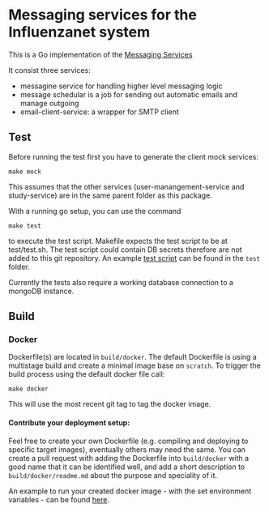 # Messaging services for the Influenzanet system

This is a Go implementation of the [Messaging Services](https://github.com/influenzanet/influenzanet/wiki/Services#user-management-service)

It consist three services:
- messagine service for handling higher level messaging logic
- message schedular is a job for sending out automatic emails and manage outgoing
- email-client-service: a wrapper for SMTP client

## Test
Before running the test first you have to generate the client mock services:
```
make mock
```
This assumes that the other services (user-manangement-service and study-service) are in the same parent folder as this package.

With a running go setup, you can use the command
```
make test
```
to execute the test script. Makefile expects the test script to be at test/test.sh. The test script could contain DB secrets therefore are not added to this git repository. An example [test script](test/example_test_srcipt.sh) can be found in the `test` folder.

Currently the tests also require a working database connection to a mongoDB instance.

## Build
### Docker
Dockerfile(s) are located in `build/docker`. The default Dockerfile is using a multistage build and create a minimal image base on `scratch`.
To trigger the build process using the default docker file call:
```
make docker
```
This will use the most recent git tag to tag the docker image.

#### Contribute your deployment setup:
Feel free to create your own Dockerfile (e.g. compiling and deploying to specific target images), eventually others may need the same.
You can create a pull request with adding the Dockerfile into `build/docker` with a good name that it can be identified well, and add a short description to `build/docker/readme.md` about the purpose and speciality of it.

An example to run your created docker image - with the set environment variables - can be found [here](build/docker/example).
